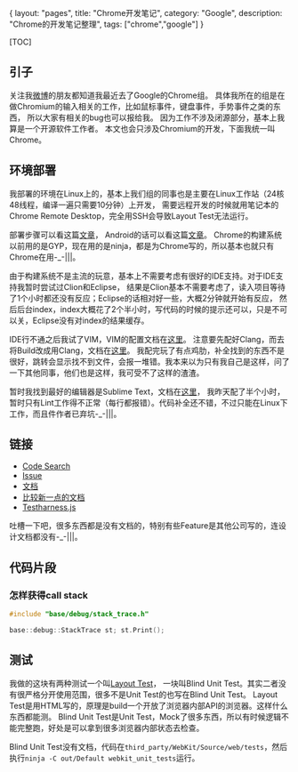 {
layout: "pages",
title: "Chrome开发笔记",
category: "Google",
description: "Chrome的开发笔记整理",
tags: ["chrome","google"]
}

[TOC]

## 引子

关注我[微博](http://weibo.com/chaojianpeng)的朋友都知道我最近去了Google的Chrome组。
具体我所在的组是在做Chromium的输入相关的工作，比如鼠标事件，键盘事件，手势事件之类的东西，
所以大家有相关的bug也可以报给我。
因为工作不涉及闭源部分，基本上我算是一个开源软件工作者。
本文也会只涉及Chromium的开发，下面我统一叫Chrome。

## 环境部署

我部署的环境在Linux上的，基本上我们组的同事也是主要在Linux工作站（24核48线程，编译一遍只需要10分钟）上开发，
需要远程开发的时候就用笔记本的Chrome Remote Desktop，完全用SSH会导致Layout Test无法运行。

部署步骤可以看这篇[文章](https://www.chromium.org/developers/how-tos/get-the-code)，
Android的话可以看这篇[文章](https://chromium.googlesource.com/chromium/src/+/master/docs/android_build_instructions.md)。
Chrome的构建系统以前用的是GYP，现在用的是ninja，都是为Chrome写的，所以基本也就只有Chrome在用-_-|||。

由于构建系统不是主流的玩意，基本上不需要考虑有很好的IDE支持。对于IDE支持我暂时尝试过Clion和Eclipse，
结果是Clion基本不需要考虑了，读入项目等待了1个小时都还没有反应；Eclipse的话相对好一些，大概2分钟就开始有反应，
然后后台index，index大概花了2个半小时，写代码的时候的提示还可以，只是不可以关，Eclipse没有对index的结果缓存。

IDE行不通之后我试了VIM，VIM的配置文档在[这里](https://chromium.googlesource.com/chromium/src.git/+/master/tools/vim/chromium.ycm_extra_conf.py)。
注意要先配好Clang，而去将Build改成用Clang，文档在[这里](https://chromium.googlesource.com/chromium/src/+/master/docs/clang.md)。
我配完玩了有点鸡肋，补全找到的东西不是很好，跳转会显示找不到文件，会报一堆错。我本来以为只有我自己是这样，问了一下其他同事，他们也是这样，我可受不了这样的渣渣。

暂时我找到最好的编辑器是Sublime Text，文档在[这里](https://chromium.googlesource.com/chromium/src/+/master/docs/linux_sublime_dev.md)，
我昨天配了半个小时，暂时只有Lint工作得不正常（每行都报错）。代码补全还不错，不过只能在Linux下工作，而且件作者已弃坑-_-|||。

## 链接

- [Code Search](https://cs.chromium.org/)
- [Issue](https://bugs.chromium.org/p/chromium/issues/list)
- [文档](https://www.chromium.org/developers)
- [比较新一点的文档](https://chromium.googlesource.com/chromium/src/+/master/docs)
- [Testharness.js](http://testthewebforward.org/docs/testharness-tutorial.html)

吐槽一下吧，很多东西都是没有文档的，特别有些Feature是其他公司写的，连设计文档都没有-_-|||。

## 代码片段

### 怎样获得call stack

```c++
#include "base/debug/stack_trace.h"

base::debug::StackTrace st; st.Print();
```



## 测试

我做的这块有两种测试一个叫[Layout Test](https://www.chromium.org/developers/testing/webkit-layout-tests)，
一块叫Blind Unit Test。其实二者没有很严格分开使用范围，很多不是Unit Test的也写在Blind Unit Test。
Layout Test是用HTML写的，原理是build一个开放了浏览器内部API的浏览器。这样什么东西都能测。
Blind Unit Test是Unit Test，Mock了很多东西，所以有时候逻辑不能完整跑，好处是可以拿到很多浏览器内部状态去检查。

Blind Unit Test没有文档，代码在`third_party/WebKit/Source/web/tests`，然后执行`ninja -C out/Default webkit_unit_tests`运行。
